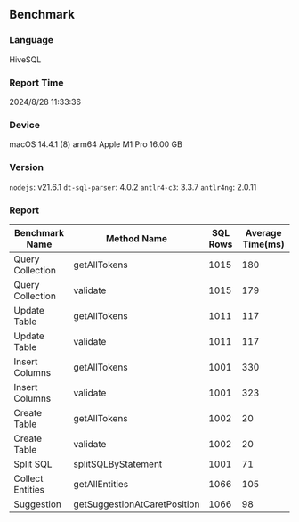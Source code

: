 ## Benchmark

### Language
HiveSQL

### Report Time
2024/8/28 11:33:36

### Device
macOS 14.4.1
(8) arm64 Apple M1 Pro
16.00 GB

### Version
`nodejs`: v21.6.1
`dt-sql-parser`: 4.0.2
`antlr4-c3`: 3.3.7
`antlr4ng`: 2.0.11

### Report
| Benchmark Name |         Method Name        |SQL Rows|Average Time(ms)| 
|----------------|----------------------------|--------|----------------| 
|Query Collection|        getAllTokens        |  1015  |       180      | 
|Query Collection|          validate          |  1015  |       179      | 
|  Update Table  |        getAllTokens        |  1011  |       117      | 
|  Update Table  |          validate          |  1011  |       117      | 
| Insert Columns |        getAllTokens        |  1001  |       330      | 
| Insert Columns |          validate          |  1001  |       323      | 
|  Create Table  |        getAllTokens        |  1002  |       20       | 
|  Create Table  |          validate          |  1002  |       20       | 
|    Split SQL   |     splitSQLByStatement    |  1001  |       71       | 
|Collect Entities|       getAllEntities       |  1066  |       105      | 
|   Suggestion   |getSuggestionAtCaretPosition|  1066  |       98       | 


